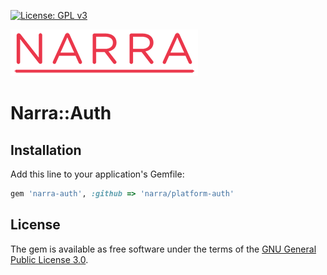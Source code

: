 [![License: GPL v3](https://img.shields.io/badge/License-GPLv3-blue.svg)](https://www.gnu.org/licenses/gpl-3.0)

![narra logo](https://github.com/narra/platform/raw/main/narra.png)

# Narra::Auth

## Installation
Add this line to your application's Gemfile:

```ruby
gem 'narra-auth', :github => 'narra/platform-auth'
```

## License
The gem is available as free software under the terms of the [GNU General Public License 3.0](https://www.gnu.org/licenses/gpl-3.0).

